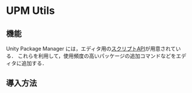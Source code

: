 # UPM Utils


## 機能
Unity Package Manager には，エディタ用の[スクリプトAPI](https://docs.unity3d.com/6000.0/Documentation/Manual/upm-api.html)が用意されている．
これらを利用して，使用頻度の高いパッケージの追加コマンドなどをエディタに追加する．


## 導入方法



